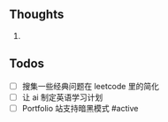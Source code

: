 ## Thoughts
1. 
## Todos
- [ ] 搜集一些经典问题在 leetcode 里的简化
- [ ] 让 ai 制定英语学习计划
- [ ] Portfolio 站支持暗黑模式 #active 
